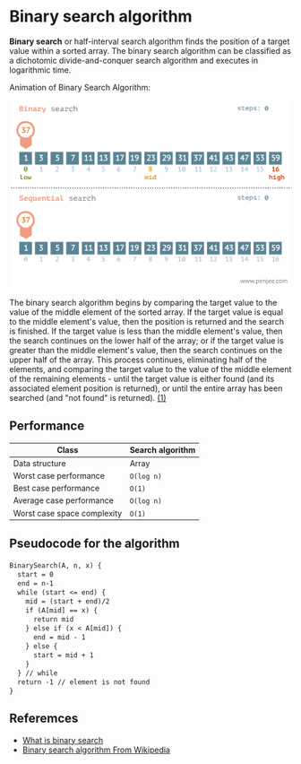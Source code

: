 # Binary search algorithm

**Binary search** or half-interval search algorithm finds the position of a target value within a sorted array. The binary search algorithm can be classified as a dichotomic divide-and-conquer search algorithm and executes in logarithmic time.

Animation of Binary Search Algorithm:

![binary-and-linear-search-animations.gif](./img/binary-and-linear-search-animations.gif)

The binary search algorithm begins by comparing the target value to the value of the middle element of the sorted array. If the target value is equal to the middle element's value, then the position is returned and the search is finished. If the target value is less than the middle element's value, then the search continues on the lower half of the array; or if the target value is greater than the middle element's value, then the search continues on the upper half of the array. This process continues, eliminating half of the elements, and comparing the target value to the value of the middle element of the remaining elements - until the target value is either found (and its associated element position is returned), or until the entire array has been searched (and "not found" is returned). [(1)][1]

## Performance

Class | Search algorithm
----- | -----
Data structure | Array
Worst case performance | `O(log n)`
Best case performance  | `O(1)`
Average case performance  |  `O(log n)`
Worst case space complexity | `O(1)`

## Pseudocode for the algorithm

```
BinarySearch(A, n, x) {
  start = 0
  end = n-1
  while (start <= end) {
    mid = (start + end)/2
    if (A[mid] == x) {
      return mid
    } else if (x < A[mid]) {
      end = mid - 1
    } else {
      start = mid + 1
    }
  } // while
  return -1 // element is not found
}
```

## Referemces
- [What is binary search](https://www.youtube.com/watch?v=j5uXyPJ0Pew)
- [Binary search algorithm From Wikipedia][1]

[1]: https://en.wikipedia.org/wiki/Binary_search_algorithm